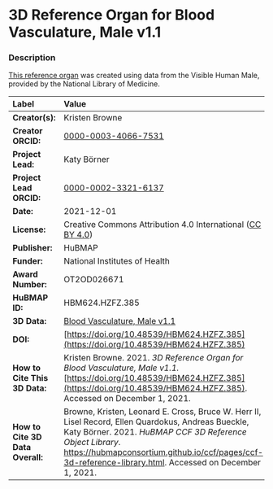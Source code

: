 # 3D Reference Organ for Blood Vasculature, Male v1.1

### Description
[This reference organ](https://hubmapconsortium.github.io/ccf/pages/ccf-3d-reference-library.html) was created using data from the Visible Human Male, provided by the National Library of Medicine.

| Label | Value |
| :------------- |:-------------|
| **Creator(s):** | Kristen Browne |
| **Creator ORCID:** | [0000-0003-4066-7531](https://orcid.org/0000-0003-4066-7531) |
| **Project Lead:** | Katy B&ouml;rner |
| **Project Lead ORCID:** | [0000-0002-3321-6137](https://orcid.org/0000-0002-3321-6137) |
| **Date:** | 2021-12-01 |
| **License:** | Creative Commons Attribution 4.0 International ([CC BY 4.0](https://creativecommons.org/licenses/by/4.0/)) |
| **Publisher:** | HuBMAP |
| **Funder:** | National Institutes of Health |
| **Award Number:** | OT2OD026671 |
| **HuBMAP ID:** | HBM624.HZFZ.385 |
| **3D Data:** | [Blood Vasculature, Male v1.1](https://hubmapconsortium.github.io/ccf-releases/v1.1/models/VH_M_Blood_Vasculature.glb) |
| **DOI:** | [https://doi.org/10.48539/HBM624.HZFZ.385](https://doi.org/10.48539/HBM624.HZFZ.385) |
| **How to Cite This 3D Data:** | Kristen Browne. 2021. *3D Reference Organ for Blood Vasculature, Male v1.1.* [https://doi.org/10.48539/HBM624.HZFZ.385](https://doi.org/10.48539/HBM624.HZFZ.385). Accessed on December 1, 2021. |
| **How to Cite 3D Data Overall:** | Browne, Kristen, Leonard E. Cross, Bruce W. Herr II, Lisel Record, Ellen Quardokus, Andreas Bueckle, Katy B&ouml;rner. 2021. *HuBMAP CCF 3D Reference Object Library*. https://hubmapconsortium.github.io/ccf/pages/ccf-3d-reference-library.html. Accessed on December 1, 2021. |
